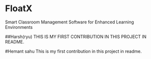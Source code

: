 # FloatX
Smart Classroom Management Software for Enhanced Learning Environments

##Harsh(ryu)
THIS IS MY FIRST CONTRIBUTION IN THIS PROJECT IN README.

#Hemant sahu
This is my first contribution in this project in readme.